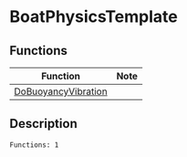 # BoatPhysicsTemplate
## Functions
| Function | Note |
|----------|------|
|[DoBuoyancyVibration](DoBuoyancyVibration.md)| |
## Description
```
Functions: 1
```